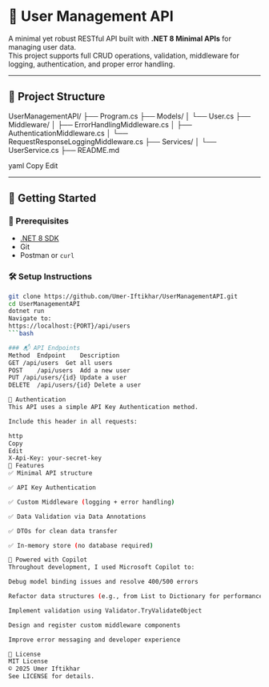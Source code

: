 # 👥 User Management API

A minimal yet robust RESTful API built with **.NET 8 Minimal APIs** for managing user data.  
This project supports full CRUD operations, validation, middleware for logging, authentication, and proper error handling.

---

## 📁 Project Structure

UserManagementAPI/
├── Program.cs
├── Models/
│ └── User.cs
├── Middleware/
│ ├── ErrorHandlingMiddleware.cs
│ ├── AuthenticationMiddleware.cs
│ └── RequestResponseLoggingMiddleware.cs
├── Services/
│ └── UserService.cs
├── README.md

yaml
Copy
Edit

---

## 🚀 Getting Started

### 🔧 Prerequisites

- [.NET 8 SDK](https://dotnet.microsoft.com/en-us/download/dotnet/8.0)
- Git
- Postman or `curl`

### 🛠️ Setup Instructions

```bash
git clone https://github.com/Umer-Iftikhar/UserManagementAPI.git
cd UserManagementAPI
dotnet run
Navigate to:
https://localhost:{PORT}/api/users
```bash

### 📬 API Endpoints
Method	Endpoint	Description
GET	/api/users	Get all users
POST	/api/users	Add a new user
PUT	/api/users/{id}	Update a user
DELETE	/api/users/{id}	Delete a user

🔐 Authentication
This API uses a simple API Key Authentication method.

Include this header in all requests:

http
Copy
Edit
X-Api-Key: your-secret-key
🧠 Features
✅ Minimal API structure

✅ API Key Authentication

✅ Custom Middleware (logging + error handling)

✅ Data Validation via Data Annotations

✅ DTOs for clean data transfer

✅ In-memory store (no database required)

🤖 Powered with Copilot
Throughout development, I used Microsoft Copilot to:

Debug model binding issues and resolve 400/500 errors

Refactor data structures (e.g., from List to Dictionary for performance)

Implement validation using Validator.TryValidateObject

Design and register custom middleware components

Improve error messaging and developer experience

📄 License
MIT License
© 2025 Umer Iftikhar
See LICENSE for details.
